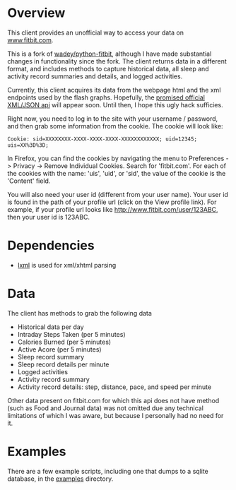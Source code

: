 # Overview

This client provides an unofficial way to access your data on www.fitbit.com.

This is a fork of [wadey/python-fitbit](http://github.com/wadey/python-fitbit), although I
have made substantial changes in functionality since the fork. The
client returns data in a different format, and includes methods to
capture historical data, all sleep and activity record summaries and
details, and logged activities.

Currently, this client acquires its data from the webpage html and the
xml endpoints used by the flash graphs.  Hopefully, the [promised
official XML/JSON api](http://www.fitbit.com/faq#pcdump) will appear
soon. Until then, I hope this ugly hack sufficies.

Right now, you need to log in to the site with your username /
password, and then grab some information from the cookie.  The cookie
will look like:

    Cookie: sid=XXXXXXXX-XXXX-XXXX-XXXX-XXXXXXXXXXXX; uid=12345; uis=XX%3D%3D;

In Firefox, you can find the cookies by navigating the menu to
Preferences -> Privacy -> Remove Individual Cookies.  Search for
'fitbit.com'.  For each of the cookies with the name: 'uis', 'uid', or
'sid', the value of the cookie is the 'Content' field.
  
You will also need your user id (different from your user name). Your
user id is found in the path of your profile url (click on the View
profile link). For example, if your profile url looks like
http://www.fitbit.com/user/123ABC, then your user id is 123ABC.

# Dependencies

*  [lxml](http://codespeak.net/lxml/) is used for xml/xhtml parsing

# Data

The client has methods to grab the following data 

* Historical data per day
* Intraday Steps Taken (per 5 minutes)
* Calories Burned (per 5 minutes)
* Active Acore (per 5 minutes)
* Sleep record summary
* Sleep record details per minute
* Logged activities
* Activity record summary
* Activity record details: step, distance, pace, and speed per minute

Other data present on fitbit.com for which this api does not have
method (such as Food and Journal data) was not omitted due any
technical limitations of which I was aware, but because I personally
had no need for it.

# Examples

There are a few example scripts, including one that dumps to a sqlite
database, in the
[examples](http://github.com/jrnold/python-fitbit/tree/master/examples)
directory.

